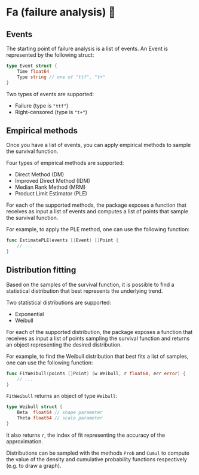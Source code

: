 # Fa (failure analysis) 🔩

## Events

The starting point of failure analysis is a list of events. An Event is represented by the following struct:

```go
type Event struct {
    Time float64
	Type string // one of "ttf", "t+"
}
```

Two types of events are supported:

- Failure (type is `"ttf"`)
- Right-censored (type is `"t+"`)

## Empirical methods

Once you have a list of events, you can apply empirical methods to sample the survival function.

Four types of empirical methods are supported:

- Direct Method (DM)
- Improved Direct Method (IDM)
- Median Rank Method (MRM)
- Product Limit Estimator (PLE)

For each of the supported methods, the package exposes a function that receives as input a list of events and computes a list of points that sample the survival function.

For example, to apply the PLE method, one can use the following function:

```go
func EstimatePLE(events []Event) []Point {
    // ...
}
```

## Distribution fitting

Based on the samples of the survival function, it is possible to find a statistical distribution that best represents the underlying trend.

Two statistical distributions are supported:

- Exponential
- Weibull

For each of the supported distribution, the package exposes a function that receives as input a list of points sampling the survival function and returns an object representing the desired distribution.

For example, to find the Weibull distribution that best fits a list of samples, one can use the following function:

```go
func FitWeibull(points []Point) (w Weibull, r float64, err error) {
    // ...
}
```

`FitWeibull` returns an object of type `Weibull`:

```go
type Weibull struct {
	Beta  float64 // shape parameter
	Theta float64 // scale parameter
}
```

It also returns `r`, the index of fit representing the accuracy of the approximation.

Distributions can be sampled with the methods `Prob` and `Cumul` to compute the value of the density and cumulative probability functions respectively (e.g. to draw a graph).
